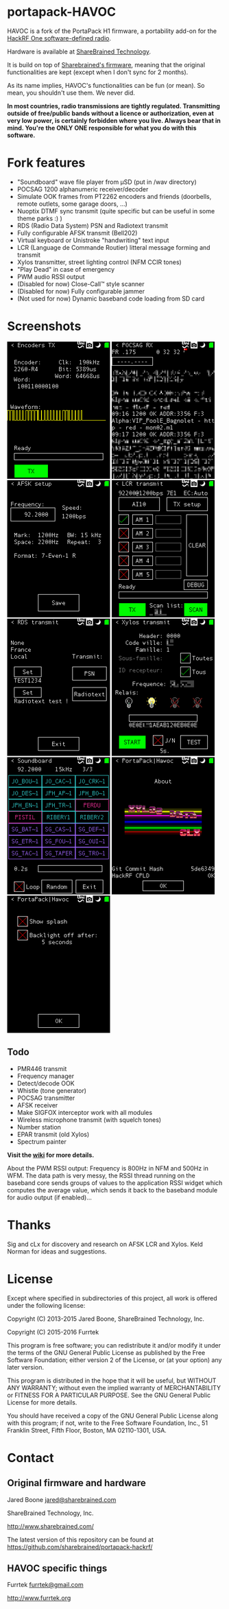 # portapack-HAVOC

HAVOC is a fork of the PortaPack H1 firmware, a portability add-on for the [HackRF One software-defined radio](http://greatscottgadgets.com/hackrf/).

Hardware is available at [ShareBrained Technology](http://sharebrained.com/portapack).

It is build on top of [Sharebrained's firmware](https://github.com/sharebrained/portapack-hackrf/), meaning that the original functionalities are kept (except when I don't sync for 2 months).

As its name implies, HAVOC's functionalities can be fun (or mean). So mean, you shouldn't use them. We never did.

**In most countries, radio transmissions are tightly regulated. Transmitting outside of free/public bands without a licence or authorization, even at very low power, is certainly forbidden where you live. Always bear that in mind. You're the ONLY ONE responsible for what you do with this software.**

# Fork features

* "Soundboard" wave file player from µSD (put in /wav directory)
* POCSAG 1200 alphanumeric receiver/decoder
* Simulate OOK frames from PT2262 encoders and friends (doorbells, remote outlets, some garage doors, ...)
* Nuoptix DTMF sync transmit (quite specific but can be useful in some theme parks :) )
* RDS (Radio Data System) PSN and Radiotext transmit
* Fully configurable AFSK transmit (Bell202)
* Virtual keyboard or Unistroke "handwriting" text input
* LCR (Language de Commande Routier) litteral message forming and transmit
* Xylos transmitter, street lighting control (NFM CCIR tones)
* "Play Dead" in case of emergency
* PWM audio RSSI output
* (Disabled for now) Close-Call™ style scanner
* (Disabled for now) Fully configurable jammer
* (Not used for now) Dynamic baseband code loading from SD card

# Screenshots

![test](pictures/ook_enc.png) ![test](pictures/pocsag.png) ![test](pictures/afsk.png)
![test](pictures/lcr.png) ![test](pictures/rds.png) ![test](pictures/xylos.png)
![test](pictures/soundboard.png) ![test](pictures/about.png) ![test](pictures/config.png)

## Todo

* PMR446 transmit
* Frequency manager
* Detect/decode OOK
* Whistle (tone generator)
* POCSAG transmitter
* AFSK receiver
* Make SIGFOX interceptor work with all modules
* Wireless microphone transmit (with squelch tones)
* Number station
* EPAR transmit (old Xylos)
* Spectrum painter

**Visit the [wiki](https://github.com/furrtek/portapack-havoc/wiki) for more details.**

About the PWM RSSI output: Frequency is 800Hz in NFM and 500Hz in WFM. The data path is very messy, the RSSI thread running on the baseband core sends groups of values to the application RSSI widget which computes the average value, which sends it back to the baseband module for audio output (if enabled)...

# Thanks

Sig and cLx for discovery and research on AFSK LCR and Xylos. Keld Norman for ideas and suggestions.

# License

Except where specified in subdirectories of this project, all work is offered under the following license:

Copyright (C) 2013-2015 Jared Boone, ShareBrained Technology, Inc.

Copyright (C) 2015-2016 Furrtek

This program is free software; you can redistribute it and/or
modify it under the terms of the GNU General Public License
as published by the Free Software Foundation; either version 2
of the License, or (at your option) any later version.

This program is distributed in the hope that it will be useful,
but WITHOUT ANY WARRANTY; without even the implied warranty of
MERCHANTABILITY or FITNESS FOR A PARTICULAR PURPOSE.  See the
GNU General Public License for more details.

You should have received a copy of the GNU General Public License
along with this program; if not, write to the Free Software
Foundation, Inc., 51 Franklin Street, Fifth Floor, Boston, MA
02110-1301, USA.

# Contact

## Original firmware and hardware

Jared Boone <jared@sharebrained.com>

ShareBrained Technology, Inc.

<http://www.sharebrained.com/>

The latest version of this repository can be found at
https://github.com/sharebrained/portapack-hackrf/

## HAVOC specific things

Furrtek <furrtek@gmail.com>

<http://www.furrtek.org>
